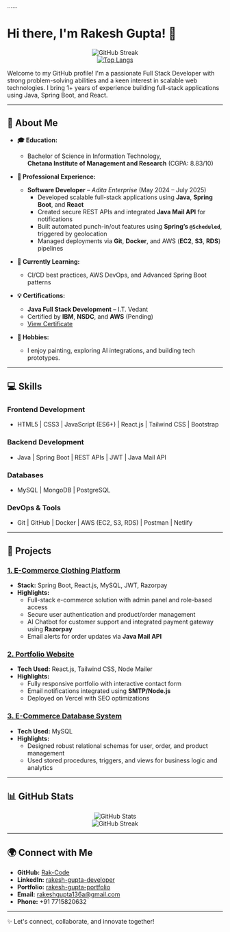 ...... 
# Hi there, I'm Rakesh Gupta! 👋

<div align="center">
  <img src="https://streak-stats.demolab.com/?user=Rak-Code&theme=light&date_format=M%20j%5B%2C%20Y%5D" alt="GitHub Streak" />
  <br />
  <a href="https://github.com/Rak-Code/github-readme-stats">
    <img src="https://github-readme-stats.vercel.app/api/top-langs/?username=Rak-Code&hide=html,css" alt="Top Langs" />
  </a>
</div>

Welcome to my GitHub profile! I'm a passionate Full Stack Developer with strong problem-solving abilities and a keen interest in scalable web technologies. I bring 1+ years of experience building full-stack applications using Java, Spring Boot, and React.

---

## 🚀 About Me

- **🎓 Education:**  
  - Bachelor of Science in Information Technology,  
    **Chetana Institute of Management and Research** (CGPA: 8.83/10)

- **💼 Professional Experience:**  
  - **Software Developer** – *Adita Enterprise* (May 2024 – July 2025)  
    - Developed scalable full-stack applications using **Java**, **Spring Boot**, and **React**  
    - Created secure REST APIs and integrated **Java Mail API** for notifications  
    - Built automated punch-in/out features using **Spring’s `@Scheduled`**, triggered by geolocation  
    - Managed deployments via **Git**, **Docker**, and AWS (**EC2**, **S3**, **RDS**) pipelines  

- **🌱 Currently Learning:**  
  - CI/CD best practices, AWS DevOps, and Advanced Spring Boot patterns

- **💡 Certifications:**  
  - **Java Full Stack Development** – I.T. Vedant  
  - Certified by **IBM**, **NSDC**, and **AWS** (Pending)  
  - [View Certificate](https://drive.google.com/file/d/15OtXeIAv2y0TzojZbKZo-SYJXPvQK_Ok/view)

- **🎨 Hobbies:**  
  - I enjoy painting, exploring AI integrations, and building tech prototypes.

---

## 💻 Skills

### **Frontend Development**
- HTML5 | CSS3 | JavaScript (ES6+) | React.js | Tailwind CSS | Bootstrap

### **Backend Development**
- Java | Spring Boot | REST APIs | JWT | Java Mail API

### **Databases**
- MySQL | MongoDB | PostgreSQL

### **DevOps & Tools**
- Git | GitHub | Docker | AWS (EC2, S3, RDS) | Postman | Netlify

---

## 🌟 Projects

### [1. E-Commerce Clothing Platform](https://github.com/Rak-Code/Athena)
- **Stack:** Spring Boot, React.js, MySQL, JWT, Razorpay
- **Highlights:**
  - Full-stack e-commerce solution with admin panel and role-based access
  - Secure user authentication and product/order management
  - AI Chatbot for customer support and integrated payment gateway using **Razorpay**
  - Email alerts for order updates via **Java Mail API**

### [2. Portfolio Website](https://github.com/Rak-Code/rakportfolio)
- **Tech Used:** React.js, Tailwind CSS, Node Mailer
- **Highlights:**
  - Fully responsive portfolio with interactive contact form
  - Email notifications integrated using **SMTP/Node.js**
  - Deployed on Vercel with SEO optimizations

### [3. E-Commerce Database System](https://github.com/Rak-Code/MySQLProject)
- **Tech Used:** MySQL
- **Highlights:**
  - Designed robust relational schemas for user, order, and product management
  - Used stored procedures, triggers, and views for business logic and analytics

---

## 📊 GitHub Stats

<div align="center">
  <img src="https://github-readme-stats.vercel.app/api?username=Rak-Code&show_icons=true&theme=light&hide=issues&count_private=true&include_all_commits=true" alt="GitHub Stats" />
  <br />
  <img src="https://streak-stats.demolab.com/?user=Rak-Code&theme=light&date_format=M%20j%5B%2C%20Y%5D" alt="GitHub Streak" />
</div>

---

## 🌍 Connect with Me

- **GitHub:** [Rak-Code](https://github.com/Rak-Code)  
- **LinkedIn:** [rakesh-gupta-developer](https://linkedin.com/in/rakesh-gupta-developer)  
- **Portfolio:** [rakesh-gupta-portfolio](https://rakesh-gupta-portfolio-next-js-six.vercel.app)  
- **Email:** [rakeshgupta136a@gmail.com](mailto:rakeshgupta136a@gmail.com)  
- **Phone:** +91 7715820632

---

✨ Let's connect, collaborate, and innovate together!
